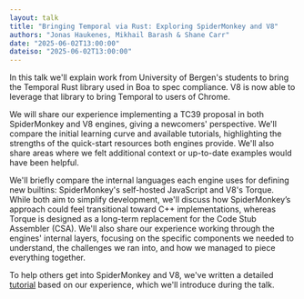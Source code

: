 ```yaml
---
layout: talk
title: "Bringing Temporal via Rust: Exploring SpiderMonkey and V8"
authors: "Jonas Haukenes, Mikhail Barash & Shane Carr"
date: "2025-06-02T13:00:00"
dateiso: "2025-06-02T13:00:00"
---
```


In this talk we'll explain work from University of Bergen's students to bring the Temporal Rust library used in Boa to spec compliance. V8 is now able to leverage that library to bring Temporal to users of Chrome.

We will share our experience implementing a TC39 proposal in both SpiderMonkey and V8 engines, giving a newcomers' perspective. We'll compare the initial learning curve and available tutorials, highlighting the strengths of the quick-start resources both engines provide. We'll also share areas where we felt additional context or up-to-date examples would have been helpful.

We'll briefly compare the internal languages each engine uses for defining new builtins: SpiderMonkey's self-hosted JavaScript and V8's Torque. While both aim to simplify development, we'll discuss how SpiderMonkey’s approach could feel transitional toward C++ implementations, whereas Torque is designed as a long-term replacement for the Code Stub Assembler (CSA). We'll also share our experience working through the engines' internal layers, focusing on the specific components we needed to understand, the challenges we ran into, and how we managed to piece everything together.

To help others get into SpiderMonkey and V8, we've written a detailed [tutorial](https://bldl.github.io/upsert-tutorial/) based on our experience, which we'll introduce during the talk.

